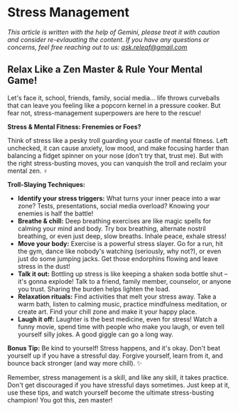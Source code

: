 <!-- ["Wellbeing", "Confidence", "Mental Health", "Physical Health"] -->

# Stress Management

*This article is written with the help of Gemini, please treat it with caution and consider re-evlauating the content. If you have any questions or concerns, feel free reaching out to us: ask.releaf@gmail.com*

## Relax Like a Zen Master & Rule Your Mental Game!

Let's face it, school, friends, family, social media… life throws curveballs that can leave you feeling like a popcorn kernel in a pressure cooker. But fear not, stress-management superpowers are here to the rescue!

**Stress & Mental Fitness: Frenemies or Foes?**

Think of stress like a pesky troll guarding your castle of mental fitness. Left unchecked, it can cause anxiety, low mood, and make focusing harder than balancing a fidget spinner on your nose (don't try that, trust me). But with the right stress-busting moves, you can vanquish the troll and reclaim your mental zen. ‍♀️

**Troll-Slaying Techniques:**

- **Identify your stress triggers:** What turns your inner peace into a war zone? Tests, presentations, social media overload? Knowing your enemies is half the battle!
- **Breathe & chill:** Deep breathing exercises are like magic spells for calming your mind and body. Try box breathing, alternate nostril breathing, or even just deep, slow breaths. Inhale peace, exhale stress!
- **Move your body:** Exercise is a powerful stress slayer. Go for a run, hit the gym, dance like nobody's watching (seriously, why not?), or even just do some jumping jacks. Get those endorphins flowing and leave stress in the dust!
- **Talk it out:** Bottling up stress is like keeping a shaken soda bottle shut – it's gonna explode! Talk to a friend, family member, counselor, or anyone you trust. Sharing the burden helps lighten the load.
- **Relaxation rituals:** Find activities that melt your stress away. Take a warm bath, listen to calming music, practice mindfulness meditation, or create art. Find your chill zone and make it your happy place.
- **Laugh it off:** Laughter is the best medicine, even for stress! Watch a funny movie, spend time with people who make you laugh, or even tell yourself silly jokes. A good giggle can go a long way.

**Bonus Tip:** Be kind to yourself! Stress happens, and it's okay. Don't beat yourself up if you have a stressful day. Forgive yourself, learn from it, and bounce back stronger (and way more chill). ✨

Remember, stress management is a skill, and like any skill, it takes practice. Don't get discouraged if you have stressful days sometimes. Just keep at it, use these tips, and watch yourself become the ultimate stress-busting champion! You got this, zen master!